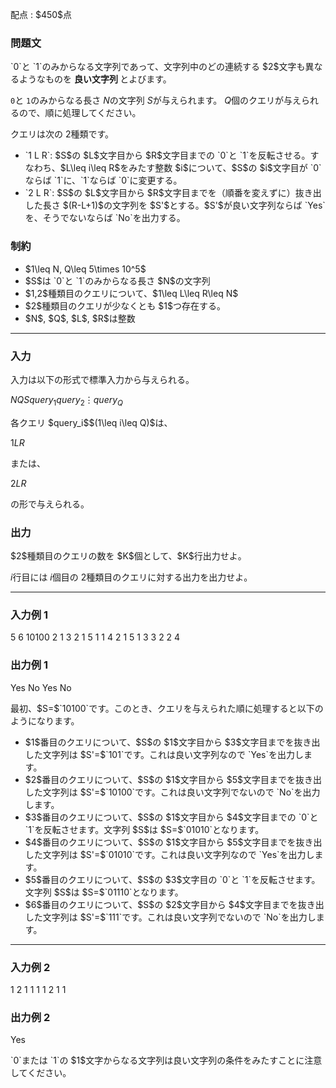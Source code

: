 
<div>

<span>

<span>

<p>
配点 : $450$点
</p>

<div>

<section>

### **問題文**

<p>
`0`と `1`のみからなる文字列であって、文字列中のどの連続する $2$文字も異なるようなものを 
<strong>
良い文字列
</strong>
とよびます。

`0`と `1`のみからなる長さ $N$の文字列 $S$が与えられます。
$Q$個のクエリが与えられるので、順に処理してください。

クエリは次の $2$種類です。
</p>

<ul>

<li>
`1 L R`: $S$の $L$文字目から $R$文字目までの `0`と `1`を反転させる。すなわち、$L\leq i\leq R$をみたす整数 $i$について、$S$の $i$文字目が `0`ならば `1`に、`1`ならば `0`に変更する。
</li>

<li>
`2 L R`: $S$の $L$文字目から $R$文字目までを（順番を変えずに）抜き出した長さ $(R-L+1)$の文字列を $S'$とする。$S'$が良い文字列ならば `Yes`を、そうでないならば `No`を出力する。
</li>

</ul>

</section>

</div>

<div>

<section>

### **制約**

<ul>

<li>
$1\leq N, Q\leq 5\times 10^5$
</li>

<li>
$S$は `0`と `1`のみからなる長さ $N$の文字列
</li>

<li>
$1,2$種類目のクエリについて、$1\leq L\leq R\leq N$
</li>

<li>
$2$種類目のクエリが少なくとも $1$つ存在する。
</li>

<li>
$N$, $Q$, $L$, $R$は整数
</li>

</ul>

</section>

</div>

---

<div>

<div>

<section>

### **入力**

<p>
入力は以下の形式で標準入力から与えられる。
</p>

<div>

$N$$Q$$S$$query_1$$query_2$$\vdots$$query_Q$
</div>

<p>
各クエリ $query_i$$(1\leq i\leq Q)$は、
</p>

<div>

$1$$L$$R$
</div>

<p>
または、
</p>

<div>

$2$$L$$R$
</div>

<p>
の形で与えられる。
</p>

</section>

</div>

<div>

<section>

### **出力**

<p>
$2$種類目のクエリの数を $K$個として、$K$行出力せよ。

$i$行目には $i$個目の $2$種類目のクエリに対する出力を出力せよ。
</p>

</section>

</div>

</div>

---

<div>

<section>

### **入力例 1**

<div>

5 6
10100
2 1 3
2 1 5
1 1 4
2 1 5
1 3 3
2 2 4

</div>

</section>

</div>

<div>

<section>

### **出力例 1**

<div>

Yes
No
Yes
No

</div>

<p>
最初、$S=$`10100`です。このとき、クエリを与えられた順に処理すると以下のようになります。
</p>

<ul>

<li>
$1$番目のクエリについて、$S$の $1$文字目から $3$文字目までを抜き出した文字列は $S'=$`101`です。これは良い文字列なので `Yes`を出力します。 
</li>

<li>
$2$番目のクエリについて、$S$の $1$文字目から $5$文字目までを抜き出した文字列は $S'=$`10100`です。これは良い文字列でないので `No`を出力します。 
</li>

<li>
$3$番目のクエリについて、$S$の $1$文字目から $4$文字目までの `0`と `1`を反転させます。文字列 $S$は $S=$`01010`となります。
</li>

<li>
$4$番目のクエリについて、$S$の $1$文字目から $5$文字目までを抜き出した文字列は $S'=$`01010`です。これは良い文字列なので `Yes`を出力します。 
</li>

<li>
$5$番目のクエリについて、$S$の $3$文字目の `0`と `1`を反転させます。文字列 $S$は $S=$`01110`となります。
</li>

<li>
$6$番目のクエリについて、$S$の $2$文字目から $4$文字目までを抜き出した文字列は $S'=$`111`です。これは良い文字列でないので `No`を出力します。
</li>

</ul>

</section>

</div>

---

<div>

<section>

### **入力例 2**

<div>

1 2
1
1 1 1
2 1 1

</div>

</section>

</div>

<div>

<section>

### **出力例 2**

<div>

Yes

</div>

<p>
`0`または `1`の $1$文字からなる文字列は良い文字列の条件をみたすことに注意してください。
</p>

</section>

</div>

</span>

</span>

</div>
